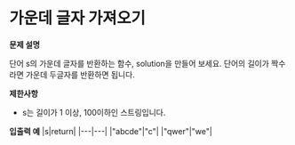 # 가운데 글자 가져오기

**문제 설명**

단어 s의 가운데 글자를 반환하는 함수, solution을 만들어 보세요. 단어의 길이가 짝수라면 가운데 두글자를 반환하면 됩니다.

**제한사항**

- s는 길이가 1 이상, 100이하인 스트링입니다.

**입출력 예**
|s|return|
|---|---|
|"abcde"|"c"|
|"qwer"|"we"|